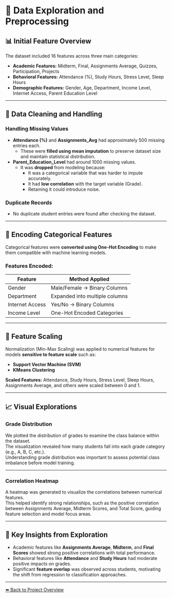# 🧹 Data Exploration and Preprocessing

## 📊 Initial Feature Overview
The dataset included 16 features across three main categories:
- **Academic Features:** Midterm, Final, Assignments Average, Quizzes, Participation, Projects
- **Behavioral Features:** Attendance (%), Study Hours, Stress Level, Sleep Hours
- **Demographic Features:** Gender, Age, Department, Income Level, Internet Access, Parent Education Level

---

## 🧹 Data Cleaning and Handling

### Handling Missing Values
- **Attendance (%)** and **Assignments_Avg** had approximately 500 missing entries each.
  - These were **filled using mean imputation** to preserve dataset size and maintain statistical distribution.
- **Parent_Education_Level** had around 1000 missing values.
  - It was **dropped** from modeling because:
    - It was a categorical variable that was harder to impute accurately.
    - It had **low correlation** with the target variable (Grade).
    - Retaining it could introduce noise.

### Duplicate Records
- No duplicate student entries were found after checking the dataset.

---

## 🔡 Encoding Categorical Features
Categorical features were **converted using One-Hot Encoding** to make them compatible with machine learning models.

### Features Encoded:
| Feature            | Method Applied               |
|--------------------|-------------------------------|
| Gender             | Male/Female → Binary Columns  |
| Department         | Expanded into multiple columns |
| Internet Access    | Yes/No → Binary Columns        |
| Income Level       | One-Hot Encoded Categories     |

---

## 🔁 Feature Scaling
Normalization (Min-Max Scaling) was applied to numerical features for models **sensitive to feature scale** such as:
- **Support Vector Machine (SVM)**
- **KMeans Clustering**

**Scaled Features:** Attendance, Study Hours, Stress Level, Sleep Hours, Assignments Average, and others were scaled between 0 and 1.

---

## 📈 Visual Explorations

### Grade Distribution
We plotted the distribution of grades to examine the class balance within the dataset.  
The visualization revealed how many students fall into each grade category (e.g., A, B, C, etc.).  
Understanding grade distribution was important to assess potential class imbalance before model training.

---

### Correlation Heatmap
A heatmap was generated to visualize the correlations between numerical features.  
This helped identify strong relationships, such as the positive correlation between Assignments Average, Midterm Scores, and Total Score, guiding feature selection and model focus areas.

---

## 🧠 Key Insights from Exploration
- Academic features like **Assignments Average**, **Midterm**, and **Final Scores** showed strong positive correlations with total performance.
- Behavioral features like **Attendance** and **Study Hours** had moderate positive impacts on grades.
- Significant **feature overlap** was observed across students, motivating the shift from regression to classification approaches.

---

[⬅️ Back to Project Overview](README.md)
